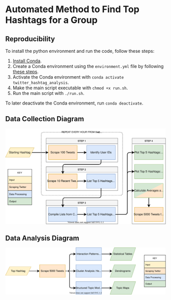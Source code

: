 # Automated Method to Find Top Hashtags for a Group

## Reproducibility

To install the python environment and run the code, follow these steps:

1. [Install Conda](https://conda.io/projects/conda/en/latest/user-guide/install/index.html).
2. Create a Conda environment using the `environment.yml` file by following [these steps](https://conda.io/projects/conda/en/latest/user-guide/tasks/manage-environments.html#creating-an-environment-from-an-environment-yml-file).
3. Activate the Conda environment with `conda activate twitter_hashtag_analysis`.
4. Make the main script executable with `chmod +x run.sh`.
5. Run the main script with `./run.sh`.

To later deactivate the Conda environment, run `conda deactivate`.

## Data Collection Diagram
![Process Diagram](auotmation_diagram.drawio.svg)

## Data Analysis Diagram
![Data Analysis Diagram](data_analysis_diagram(2).drawio.svg)

